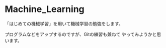 Machine_Learning
================

「はじめての機械学習」を用いて機械学習の勉強をします。

プログラムなどをアップするのですが、Gitの練習も兼ねて
やってみようかと思います。